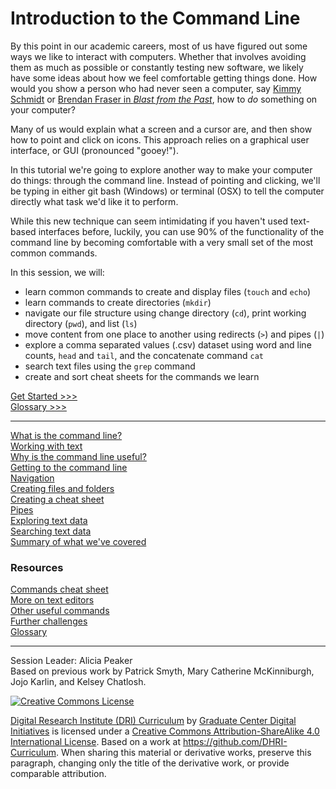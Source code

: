 # Introduction to the Command Line

By this point in our academic careers, most of us have figured out some ways we like to interact with computers. Whether that involves avoiding them as much as possible or constantly testing new software, we likely have some ideas about how we feel comfortable getting things done. How would you show a person who had never seen a computer, say [Kimmy Schmidt](https://youtu.be/LIdFa1qLgNQ) or [Brendan Fraser in *Blast from the Past*](https://youtu.be/Xq29uTtKW4M), how to *do* something on your computer?

Many of us would explain what a screen and a cursor are, and then show how to point and click on icons. This approach relies on a graphical user interface, or GUI (pronounced "gooey!").

In this tutorial we're going to explore another way to make your computer do things: through the command line. Instead of pointing and clicking, we'll be typing in either git bash (Windows) or terminal (OSX) to tell the computer directly what task we'd like it to perform.

While this new technique can seem intimidating if you haven't used text-based interfaces before, luckily, you can use 90% of the functionality of the command line by becoming comfortable with a very small set of the most common commands.

In this session, we will:

- learn common commands to create and display files (`touch` and `echo`)
- learn commands to create directories (`mkdir`)
- navigate our file structure using change directory (`cd`), print working directory (`pwd`), and list (`ls`)
- move content from one place to another using redirects (`>`) and pipes (`|`)
- explore a comma separated values (.csv) dataset using word and line counts, `head` and `tail`, and the concatenate command `cat`
- search text files using the `grep` command
- create and sort cheat sheets for the commands we learn

[Get Started >>>](sections/what-is-the-command-line.md)  
[Glossary >>>](https://github.com/tri-cods/glossary/blob/master/sections/command-line.md)  

-----

[What is the command line?](sections/what-is-the-command-line.md)   
[Working with text](sections/text-editors.md)  
[Why is the command line useful?](sections/why-is-the-command-line-useful.md)  
[Getting to the command line](sections/getting-to-the-command-line.md)  
[Navigation](sections/navigation.md)  
[Creating files and folders](sections/creating-files-and-folders.md)  
[Creating a cheat sheet](sections/creating_a_cheat_sheet.md)  
[Pipes](sections/pipes.md)  
[Exploring text data](sections/data.md)  
[Searching text data](sections/grep.md)  
[Summary of what we've covered](sections/summary.md)  

### Resources

[Commands cheat sheet](sections/commands.md)  
[More on text editors](sections/text-editors-ides.md)  
[Other useful commands](sections/other-commands.md)  
[Further challenges](sections/challenges.md)  
[Glossary](https://github.com/tri-cods/glossary/blob/master/sections/command-line.md)  

-----

Session Leader: Alicia Peaker    
Based on previous work by Patrick Smyth, Mary Catherine McKinniburgh, Jojo Karlin, and Kelsey Chatlosh.  

[![Creative Commons License](https://i.creativecommons.org/l/by-sa/4.0/88x31.png)](http://creativecommons.org/licenses/by-sa/4.0/)

[Digital Research Institute (DRI) Curriculum](http://purl.org/dc/terms/) by [Graduate Center Digital Initiatives](https://gcdi.commons.gc.cuny.edu/) is licensed under a [Creative Commons Attribution-ShareAlike 4.0 International License](http://creativecommons.org/licenses/by-sa/4.0/). Based on a work at <https://github.com/DHRI-Curriculum>. When sharing this material or derivative works, preserve this paragraph, changing only the title of the derivative work, or provide comparable attribution.
